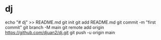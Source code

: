 # dj
echo "# dj" >> README.md
git init
git add README.md
git commit -m "first commit"
git branch -M main
git remote add origin https://github.com/djuan2/dj.git
git push -u origin main
